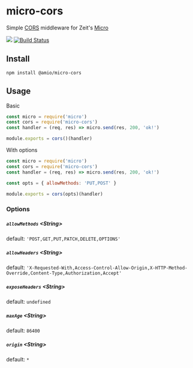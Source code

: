 # micro-cors

Simple [CORS](https://developer.mozilla.org/en-US/docs/Web/HTTP/Access_control_CORS) middleware for Zeit's [Micro](https://github.com/zeit/micro)

[![][npm-badge]][npm-link]
[![Build Status](https://travis-ci.com/amio/micro-cors.svg?branch=master)](https://travis-ci.com/amio/micro-cors)

## Install

```
npm install @amio/micro-cors
```

## Usage

Basic

```js
const micro = require('micro')
const cors = require('micro-cors')
const handler = (req, res) => micro.send(res, 200, 'ok!')

module.exports = cors()(handler)
```

With options

```js
const micro = require('micro')
const cors = require('micro-cors')
const handler = (req, res) => micro.send(res, 200, 'ok!')

const opts = { allowMethods: 'PUT,POST' }

module.exports = cors(opts)(handler)
```

### Options

##### `allowMethods` &lt;String>

default: `'POST,GET,PUT,PATCH,DELETE,OPTIONS'`

##### `allowHeaders` &lt;String>

default: `'X-Requested-With,Access-Control-Allow-Origin,X-HTTP-Method-Override,Content-Type,Authorization,Accept'`

##### `exposeHeaders` &lt;String>

default: `undefined`

##### `maxAge` &lt;String>

default: `86400`

##### `origin` &lt;String>

default: `*`


[npm-badge]: https://img.shields.io/npm/v/@amio/micro-cors.svg
[npm-link]: https://www.npmjs.com/package/@amio/micro-cors

